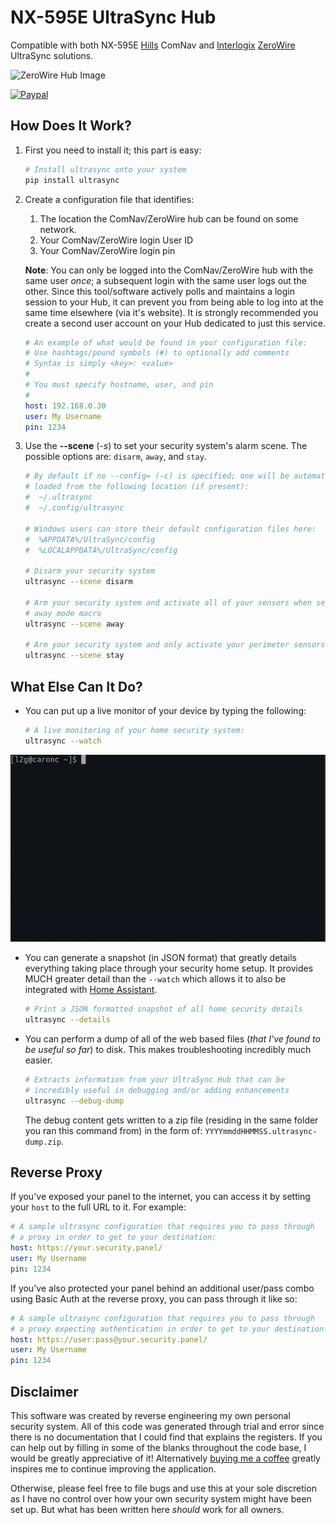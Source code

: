 # NX-595E UltraSync Hub

Compatible with both NX-595E [Hills](https://www.hills.com.au/) ComNav and [Interlogix](https://www.interlogix.com/) [ZeroWire](https://www.interlogix.com/intrusion/product/ultrasync-selfcontained-hub) UltraSync solutions.

![ZeroWire Hub Image](https://raw.githubusercontent.com/caronc/ultrasync/master/static/zerowire_hub.jpeg)

[![Paypal](https://img.shields.io/badge/paypal-donate-green.svg)](https://www.paypal.com/cgi-bin/webscr?cmd=_s-xclick&hosted_button_id=MHANV39UZNQ5E)

## How Does It Work?

1. First you need to install it; this part is easy:

   ```bash
   # Install ultrasync onto your system
   pip install ultrasync
   ```

2. Create a configuration file that identifies:
   1. The location the ComNav/ZeroWire hub can be found on some network.
   1. Your ComNav/ZeroWire login User ID
   1. Your ComNav/ZeroWire login pin

   **Note**: You can only be logged into the ComNav/ZeroWire hub with the same user *once*; a subsequent login with the same user logs out the other. Since this tool/software actively polls and maintains a login session to your Hub, it can prevent you from being able to log into at the same time elsewhere (via it's website).  It is strongly recommended you create a second user account on your Hub dedicated to just this service.

   ```yaml
   # An example of what would be found in your configuration file:
   # Use hashtags/pound symbols (#) to optionally add comments
   # Syntax is simply <key>: <value>
   #
   # You must specify hostname, user, and pin
   #
   host: 192.168.0.30
   user: My Username
   pin: 1234
   ```

3. Use the **--scene** (*-s*) to set your security system's alarm scene.  The possible options are: `disarm`, `away`, and `stay`.

   ```bash
   # By default if no --config= (-c) is specified; one will be automatically
   # loaded from the following location (if present):
   #  ~/.ultrasync
   #  ~/.config/ultrasync

   # Windows users can store their default configuration files here:
   #  %APPDATA%/UltraSync/config
   #  %LOCALAPPDATA%/UltraSync/config

   # Disarm your security system
   ultrasync --scene disarm

   # Arm your security system and activate all of your sensors when setting the
   # away mode macro
   ultrasync --scene away

   # Arm your security system and only activate your perimeter sensors:
   ultrasync --scene stay
   ```

## What Else Can It Do?

- You can put up a live monitor of your device by typing the following:

  ```bash
  # A live monitoring of your home security system:
  ultrasync --watch
  ```
![UltraSync Watch Mode](https://raw.githubusercontent.com/caronc/ultrasync/master/static/ultrasync-watch.gif)

- You can generate a snapshot (in JSON format) that greatly details everything taking place through your security home setup. It provides MUCH greater detail than the `--watch` which allows it to also be integrated with [Home Assistant](https://www.home-assistant.io/integrations/ultrasync/).

  ```bash
  # Print a JSON formatted snapshot of all home security details
  ultrasync --details
  ```

- You can perform a dump of all of the web based files (*that I've found to be useful so far*) to disk.  This makes troubleshooting incredibly much easier.

  ```bash
  # Extracts information from your UltraSync Hub that can be
  # incredibly useful in debugging and/or adding enhancements
  ultrasync --debug-dump
  ```

  The debug content gets written to a zip file (residing in the same folder you ran this command from) in the form of: `YYYYmmddHHMMSS.ultrasync-dump.zip`.

## Reverse Proxy

If you've exposed your panel to the internet, you can access it by setting your `host` to the full URL to it.  For example:

```yaml
# A sample ultrasync configuration that requires you to pass through
# a proxy in order to get to your destination:
host: https://your.security.panel/
user: My Username
pin: 1234
```

If you've also protected your panel behind an additional user/pass combo using Basic Auth at the reverse proxy, you can pass through it like so:

```yaml
# A sample ultrasync configuration that requires you to pass through
# a proxy expecting authentication in order to get to your destination:
host: https://user:pass@your.security.panel/
user: My Username
pin: 1234
```

## Disclaimer

This software was created by reverse engineering my own personal security system. All of this code was generated through trial and error since there is no documentation that I could find that explains the registers. If you can help out by filling in some of the blanks throughout the code base, I would be greatly appreciative of it! Alternatively [buying me a coffee](https://www.paypal.com/cgi-bin/webscr?cmd=_s-xclick&hosted_button_id=MHANV39UZNQ5E) greatly inspires me to continue improving the application.

Otherwise, please feel free to file bugs and use this at your sole discretion as I have no control over how your own security system might have been set up. But what has been written here *should* work for all owners.
